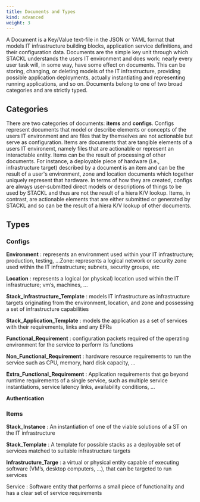 ```yaml
---
title: Documents and Types
kind: advanced
weight: 3
---
```

A Document is a Key/Value text-file in the JSON or YAML format that models IT infrastructure building blocks, application service definitions, and their configuration data.
Documents are the simple key unit through which STACKL understands the users IT environment and does work: nearly every user task will, in some way, have some effect on documents.
This can be storing, changing, or deleting models of the IT infrastructure, providing possible application deployments, actually instantiating and representing running applications, and so on.
Documents belong to one of two broad categories and are strictly typed.

## Categories

There are two categories of documents: **items** and **configs**. Configs represent documents that model or describe elements or concepts of the users IT environment and are files that by themselves are not actionable but serve as configuration. Items are documents that are tangible elements of a users IT environemt, namely files that are actionable or represent an interactable entity.  Items can be the result of processing of other documents.
For instance, a deployable piece of hardware (i.e., infrastructure target) described by a document is an item and can be the result of a user's environment, zone and location documents which together uniquely represent that hardware.
In terms of how they are created, configs are always user-submitted direct models or descriptions of things to be used by STACKL and thus are not the result of a hiera K/V lookup.
Items, in contrast, are actionable elements that are either submitted or generated by STACKL and so can be the result of a hiera K/V lookup of other documents.

## Types

### Configs

**Environment**
: represents an environment used within your IT infrastructure; production, testing, …Zone: represents a logical network or security zone used within the IT infrastructure; subnets, security groups, etc

**Location**
: represents a logical (or physical) location used within the IT infrastructure; vm’s, machines, ...

**Stack_Infrastructure_Template**
: models IT infrastructure as infrastructure targets originating from the environment, location, and zone and possessing a set of infrastructure capabilities

**Stack_Application_Template**
: models the application as a set of services with their requirements, links and any EFRs

**Functional_Requirement**
: configuration packets required of the operating environment for the service to perform its functions

**Non_Functional_Requirement**
: hardware resource requirements to run the service such as CPU, memory, hard disk capacity, ...

**Extra_Functional_Requirement**
: Application requirements that go beyond runtime requirements of a single service, such as multiple service instantiations, service latency links, availability conditions, ...

**Authentication**

### Items

**Stack_Instance**
: An instantiation of one of the viable solutions of a ST on the IT infrastructure

**Stack_Template**
: A template for possible stacks as a deployable set of services matched to suitable infrastructure targets

**Infrastructure_Targe**
: a virtual or physical entity capable of executing software (VM’s, desktop computers, …), that can be targeted to run services

Service
: Software entity that performs a small piece of functionality and has a clear set of service requirements
